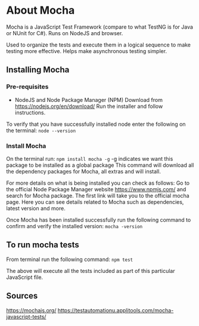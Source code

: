 # About Mocha 

Mocha is a JavaScript Test Framework (compare to what TestNG is for Java or NUnit for C#).
Runs on NodeJS and browser. 

Used to organize the tests and execute them in a logical sequence to make testing more effective. Helps make asynchronous testing simpler. 

## Installing Mocha

### Pre-requisites
- NodeJS and Node Package Manager (NPM)
Download from https://nodejs.org/en/download/
Run the installer and follow instructions. 

To verify that you have successfully installed node enter the following on the terminal: 
`node --version`

### Install Mocha 

On the terminal run:
`npm install mocha -g`
-g indicates we want this package to be installed as a global package 
This command will download all the dependency packages for Mocha, all extras and will install. 

For more details on what is being installed you can check as follows: 
Go to the official Node Package Manager website https://www.npmjs.com/ and search for Mocha package. 
The first link will take you to the official mocha page. Here you can see details related to Mocha such as dependencies, latest version and more. 

Once Mocha has been installed successfully run the following command to confirm and verify the installed version: 
`mocha -version`

## To run mocha tests 
From terminal run the following command: 
`npm test`

The above will execute all the tests included as part of this particular JavaScript file.

## Sources
https://mochajs.org/
https://testautomationu.applitools.com/mocha-javascript-tests/

